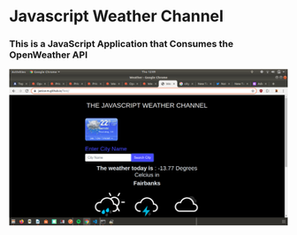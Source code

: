 # Javascript Weather Channel
### This is a JavaScript Application that Consumes the OpenWeather API

![screenshot](Screenshot.png)


